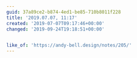 ```yaml
---
guid: 37a89ce2-b874-4ed1-be85-710b8011f228
title: '2019.07.07, 11:17'
created: '2019-07-07T09:17:46+00:00'
changed: '2019-09-24T19:18:51+00:00'


like_of: 'https://andy-bell.design/notes/205/'
---
```


